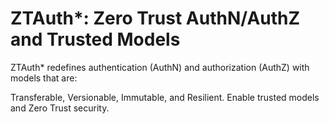 # ZTAuth*: Zero Trust AuthN/AuthZ and Trusted Models

ZTAuth* redefines authentication (AuthN) and authorization (AuthZ) with models that are:

Transferable, Versionable, Immutable, and Resilient.
Enable trusted models and Zero Trust security.
